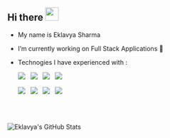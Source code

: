 ## Hi there <img src="https://raw.githubusercontent.com/iampavangandhi/iampavangandhi/master/gifs/Hi.gif" width="30px">

- My name is Eklavya Sharma
- I’m currently working on Full Stack Applications 🔭
- Technogies I have experienced with  :

  <img src="https://img.shields.io/badge/HTML5-E34F26?style=for-the-badge&logo=html5&logoColor=white">&nbsp;&nbsp;
  <img src="https://img.shields.io/badge/CSS3-1572B6?style=for-the-badge&logo=css3&logoColor=white">&nbsp;&nbsp;
  <img src="https://img.shields.io/badge/JavaScript-F7DF1E?style=for-the-badge&logo=javascript&logoColor=black">&nbsp;&nbsp; 
  <img src="https://img.shields.io/badge/Node.js-43853D?style=for-the-badge&logo=node-dot-js&logoColor=white"><br/>
  
  
  <img src="https://img.shields.io/badge/Express.js-000000?style=for-the-badge&logo=express&logoColor=white">&nbsp;&nbsp; 
  <img src="https://img.shields.io/badge/MongoDB-4EA94B?style=for-the-badge&logo=mongodb&logoColor=white">&nbsp;&nbsp;
  <img src="https://img.shields.io/badge/React-20232A?style=for-the-badge&logo=react&logoColor=61DAFB">&nbsp;&nbsp; 
  <img src="https://img.shields.io/badge/Bootstrap-563D7C?style=for-the-badge&logo=bootstrap&logoColor=white">

<!--
**sharmaeklavya/sharmaeklavya** is a ✨ _special_ ✨ repository because its `README.md` (this file) appears on your GitHub profile.

Here are some ideas to get you started:

- 🔭 I’m currently working on React
- 🌱 I’m currently learning DSA
- 👯 I’m looking to collaborate on Full Stack Projects
- 🤔 I’m looking for help with ...
- 💬 Ask me about ...
- 📫 How to reach me: ...
- 😄 Pronouns: ...
- ⚡ Fun fact: ...
--> <br/><br/>


![Eklavya's GitHub Stats](https://github-readme-stats.vercel.app/api?username=sharmaeklavya&theme=vue-dark&show_icons=true)



